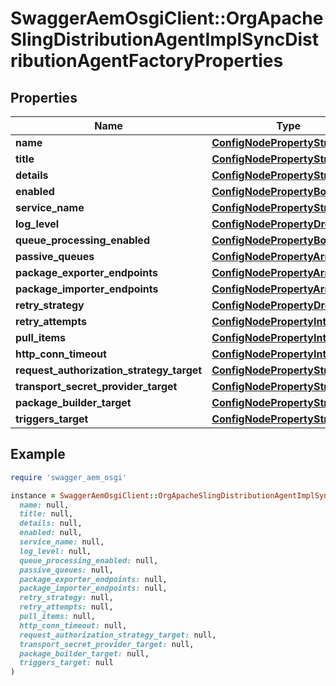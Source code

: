 # SwaggerAemOsgiClient::OrgApacheSlingDistributionAgentImplSyncDistributionAgentFactoryProperties

## Properties

| Name | Type | Description | Notes |
| ---- | ---- | ----------- | ----- |
| **name** | [**ConfigNodePropertyString**](ConfigNodePropertyString.md) |  | [optional] |
| **title** | [**ConfigNodePropertyString**](ConfigNodePropertyString.md) |  | [optional] |
| **details** | [**ConfigNodePropertyString**](ConfigNodePropertyString.md) |  | [optional] |
| **enabled** | [**ConfigNodePropertyBoolean**](ConfigNodePropertyBoolean.md) |  | [optional] |
| **service_name** | [**ConfigNodePropertyString**](ConfigNodePropertyString.md) |  | [optional] |
| **log_level** | [**ConfigNodePropertyDropDown**](ConfigNodePropertyDropDown.md) |  | [optional] |
| **queue_processing_enabled** | [**ConfigNodePropertyBoolean**](ConfigNodePropertyBoolean.md) |  | [optional] |
| **passive_queues** | [**ConfigNodePropertyArray**](ConfigNodePropertyArray.md) |  | [optional] |
| **package_exporter_endpoints** | [**ConfigNodePropertyArray**](ConfigNodePropertyArray.md) |  | [optional] |
| **package_importer_endpoints** | [**ConfigNodePropertyArray**](ConfigNodePropertyArray.md) |  | [optional] |
| **retry_strategy** | [**ConfigNodePropertyDropDown**](ConfigNodePropertyDropDown.md) |  | [optional] |
| **retry_attempts** | [**ConfigNodePropertyInteger**](ConfigNodePropertyInteger.md) |  | [optional] |
| **pull_items** | [**ConfigNodePropertyInteger**](ConfigNodePropertyInteger.md) |  | [optional] |
| **http_conn_timeout** | [**ConfigNodePropertyInteger**](ConfigNodePropertyInteger.md) |  | [optional] |
| **request_authorization_strategy_target** | [**ConfigNodePropertyString**](ConfigNodePropertyString.md) |  | [optional] |
| **transport_secret_provider_target** | [**ConfigNodePropertyString**](ConfigNodePropertyString.md) |  | [optional] |
| **package_builder_target** | [**ConfigNodePropertyString**](ConfigNodePropertyString.md) |  | [optional] |
| **triggers_target** | [**ConfigNodePropertyString**](ConfigNodePropertyString.md) |  | [optional] |

## Example

```ruby
require 'swagger_aem_osgi'

instance = SwaggerAemOsgiClient::OrgApacheSlingDistributionAgentImplSyncDistributionAgentFactoryProperties.new(
  name: null,
  title: null,
  details: null,
  enabled: null,
  service_name: null,
  log_level: null,
  queue_processing_enabled: null,
  passive_queues: null,
  package_exporter_endpoints: null,
  package_importer_endpoints: null,
  retry_strategy: null,
  retry_attempts: null,
  pull_items: null,
  http_conn_timeout: null,
  request_authorization_strategy_target: null,
  transport_secret_provider_target: null,
  package_builder_target: null,
  triggers_target: null
)
```

